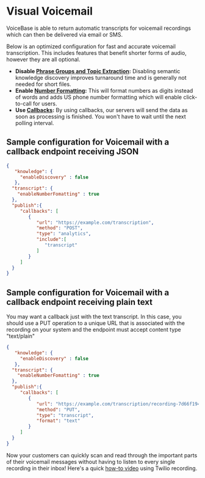 
# Visual Voicemail


VoiceBase is able to return automatic transcripts for voicemail recordings which can then be delivered via email or SMS.

Below is an optimized configuration for fast and accurate voicemail transcription. This includes features that benefit shorter forms of audio, however they are all optional.

* **Disable [Phrase Groups and Topic Extraction](keywordsandtopics.md):** Disabling semantic knowledge discovery improves turnaround time and is generally not needed for short files.
* **Enable [Number Formatting](numberformatting.md):** This will format numbers as digits instead of words and adds US phone number formatting which will enable click-to-call for users.
* **Use [Callbacks](callbacks.md):** By using callbacks, our servers will send the data as soon as processing is finished. You won't have to wait until the next polling interval.


## Sample configuration for Voicemail with a callback endpoint receiving JSON
```json
{  
   "knowledge": {
     "enableDiscovery" : false
   },
  "transcript": {  
    "enableNumberFomatting" : true
  },       
  "publish":{  
     "callbacks": [  
        {  
           "url": "https://example.com/transcription",
           "method": "POST",
           "type": "analytics",
           "include":[  
              "transcript"
           ]
        }
     ]
  }
}
```


## Sample configuration for Voicemail with a callback endpoint receiving plain text

You may want a callback just with the text transcript. In this case, you should use a PUT operation to a unique URL that is associated with the recording on your system and the endpoint must accept content type "text/plain"


```json
{  
   "knowledge": {
     "enableDiscovery" : false
   },
  "transcript": {  
    "enableNumberFomatting" : true
  },       
  "publish":{  
     "callbacks": [  
        {  
           "url": "https://example.com/transcription/recording-7d66f194786d",
           "method": "PUT",
           "type": "transcript",
           "format": "text"
        }
     ]
  }
}
```


Now your customers can quickly scan and read through the important parts of their voicemail messages without having to listen to every single recording in their inbox!
Here's a quick [how-to video](https://youtu.be/K9NeLdOAdY4) using Twilio recording.
